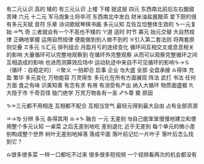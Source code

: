 有二元认识 高的 矮的
有三元认识 上楼 下楼 就这层
四元 东西南北前后左右酸甜苦辣
六元 十二元 军马炮象士将卒河 东西南北中发白
财米油盐酱醋茶 爱下厨的很有多元天赋
音符 乐章 诗词歌赋琴棋书画
多元认知 互佐互恰整体生效的
♑︎一元复始 ♒︎气 奇 三者就会有一个不高也不矮的
♈︎道 适时 时节 寡元 始元交替 大自然规律
正确地掌握 运用自然规律 便能做到别人做不到的
♉︎引入第二套法则 将两套原则交叠
♊︎多元 ♋︎汇元 排列组合
月盈月亏的连续变化 循环间互相交叉或息息相关的影响
大量循环可以完整地观察到 在循环外完整观察
从而可以观察完整循环之间互相造成的影响
也进而测算效应场中 运动轨迹中来自不可见循环的影响♑︎→♋︎
（循环：自稳定的）
♌︎聚义 一拍即合 启事 企业
♍︎大盛 全部 全盘承接
♎︎得体 充盈 繁华 多元变化 万物能容 万灵得生
多元化在所有方面展现 阵法 武打 书法 任何方面
食之有味 识美知善 有念有求
有用 有消受有产出 纳入大循环 物质面盛极
♏︎大隐于市 千奇百怪 独门绝学 万灵万物各有一圣
♐︎♑︎尊 奠 原因

♑︎♒︎三元都不用相连 互相都不配合 互相当空气 最轻元得到最大自由 占有全部资源

♒︎→♍︎ 分辨 多元 各得其用 ♎︎→♑︎ 融合 一元 无差别
♍︎自己能笨笨慢慢地建立和使用整个多元认知
一桌菜 之后无差别地吃 差别退化
近乎无差别 每个单元的微小差别构成整个世界
树叶无差别地掉落 落成平面
落叶前记忆一片叶子 落叶后怎么找到它？

♎︎很多很多菜 一样一口都吃不过来
很多很多短视频 一个视频看两次的机会都没有
